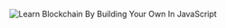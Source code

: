 ![Learn Blockchain By Building Your Own In JavaScript](/UC-5616bc8c-c725-420d-b21d-783042e6d2a3?raw=true 'Learn Blockchain By Building Your Own In JavaScript ')
